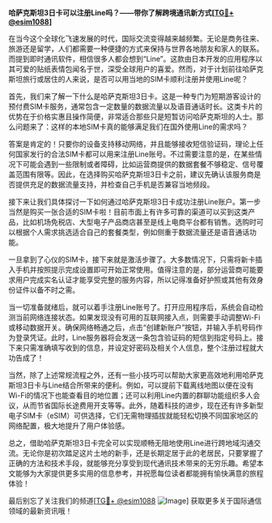 **哈萨克斯坦3日卡可以注册Line吗？——带你了解跨境通讯新方式[[TG💪+ @esim1088](https://t.me/s/esim1088)]**

在当今这个全球化飞速发展的时代，国际交流变得越来越频繁。无论是商务往来、旅游还是留学，人们都需要一种便捷的方式来保持与世界各地朋友和家人的联系。而提到即时通讯软件，相信很多人都会想到“Line”。这款由日本开发的应用程序以其可爱的贴纸表情包闻名于世，深受全球用户的喜爱。然而，对于计划前往哈萨克斯坦旅行或居住的人来说，是否可以用当地的SIM卡顺利注册并使用Line呢？

首先，我们来了解一下什么是哈萨克斯坦3日卡。这是一种专门为短期游客设计的预付费SIM卡服务，通常包含一定数量的数据流量以及语音通话时长。这类卡片的优势在于价格实惠且操作简便，非常适合那些只是短暂访问哈萨克斯坦的人士。那么问题来了：这样的本地SIM卡真的能够满足我们在国外使用Line的需求吗？

答案是肯定的！只要你的设备支持移动网络，并且能够接收短信验证码，理论上任何国家发行的合法SIM卡都可以用来注册Line账号。不过需要注意的是，在某些情况下可能会遇到一些限制或者障碍，比如运营商提供的数据套餐不够稳定、信号覆盖范围有限等。因此，在选择购买哈萨克斯坦3日卡之前，建议先确认该服务商是否提供充足的数据流量支持，并检查自己手机是否兼容当地频段。

接下来让我们具体探讨一下如何通过哈萨克斯坦3日卡成功注册Line账户。第一步当然是购买一张合适的SIM卡啦！目前市面上有许多可靠的渠道可以买到这类产品，比如机场免税店、大型电子产品商店甚至是线上电商平台都有销售。选购时可以根据个人需求挑选适合自己的套餐类型，例如侧重于数据流量还是语音通话功能。

一旦拿到了心仪的SIM卡，接下来就是激活步骤了。大多数情况下，只需将新卡插入手机并按照提示完成设置即可开始正常使用。值得注意的是，部分运营商可能要求用户完成实名认证才能享受完整的服务内容，所以记得准备好护照或其他有效身份证件以备不时之需。

当一切准备就绪后，就可以着手注册Line账号了。打开应用程序后，系统会自动检测当前网络连接状态。如果发现没有可用的互联网接入点，则需要手动调整Wi-Fi或移动数据开关。确保网络畅通之后，点击“创建新账户”按钮，并输入手机号码作为登录凭证。此时，Line服务器将会发送一条包含验证码的短信到指定号码上。接下来只需准确填写收到的信息，并设定好密码及相关个人信息，整个注册过程就大功告成了！

当然，除了上述常规流程之外，还有一些小技巧可以帮助大家更高效地利用哈萨克斯坦3日卡与Line结合所带来的便利。例如，可以提前下载离线地图以便在没有Wi-Fi的情况下也能查看目的地位置；还可以利用Line内置的群聊功能组织多人会议，从而节省国际长途费用开支等等。此外，随着科技的进步，现在还有许多新型电子SIM卡（eSIM）可供选择，它们无需物理插拔就能轻松切换不同国家地区的网络配置，极大地提升了用户体验感。

总之，借助哈萨克斯坦3日卡完全可以实现顺畅无阻地使用Line进行跨地域沟通交流。无论你是初次踏足这片土地的新手，还是长期定居于此的老居民，只要掌握了正确的方法和技术手段，就能够充分享受到现代通讯技术带来的无穷乐趣。希望本文能够为大家提供更多实用的信息参考，并祝愿每位读者都能拥有愉快满意的旅程体验！

最后别忘了关注我们的频道[[TG💪+ @esim1088](https://t.me/s/esim1088) ![Image](https://i.postimg.cc/4NQfJmqS/Snipaste-2025-05-13-00-14-12.png)] 获取更多关于国际通信领域的最新资讯哦！